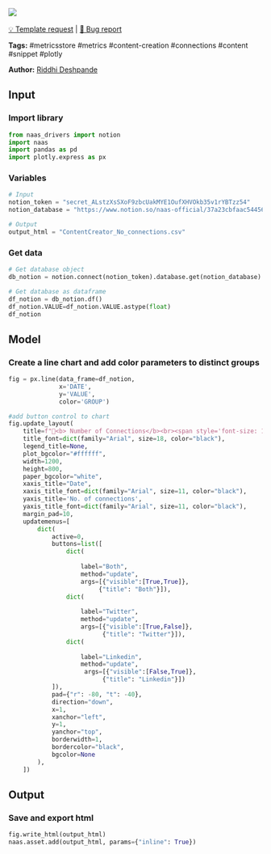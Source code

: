 <a href="https://app.naas.ai/user-redirect/naas/downloader?url=https://raw.githubusercontent.com/jupyter-naas/awesome-notebooks/master/Metrics%20Store/Content_creation_Track_connections.ipynb" target="_parent"><img src="https://naasai-public.s3.eu-west-3.amazonaws.com/open_in_naas.svg"/></a><br><br><a href="https://github.com/jupyter-naas/awesome-notebooks/issues/new?assignees=&labels=&template=template-request.md&title=Tool+-+Action+of+the+notebook+">💡 Template request</a> | <a href="https://github.com/jupyter-naas/awesome-notebooks/issues/new?assignees=&labels=&template=bug_report.md&title=Metrics+Store+-+Content+creation+Track+connections:+Error+short+description">🚨 Bug report</a>

**Tags:** #metricsstore #metrics #content-creation #connections #content #snippet #plotly

**Author:** [Riddhi Deshpande](https://www.linkedin.com/in/riddhideshpande/)

## Input

### Import library


```python
from naas_drivers import notion
import naas
import pandas as pd
import plotly.express as px
```

### Variables


```python
# Input
notion_token = "secret_ALstzXsSXoF9zbcUakMYE1OufXHVOkb35v1rYBTzz54"
notion_database = "https://www.notion.so/naas-official/37a23cbfaac5445690301dfd49f035d3?v=8ab1b2f3847d4067ac5ae19a799c7dcb"

# Output
output_html = "ContentCreator_No_connections.csv"
```

### Get data


```python
# Get database object
db_notion = notion.connect(notion_token).database.get(notion_database)

# Get database as dataframe
df_notion = db_notion.df()
df_notion.VALUE=df_notion.VALUE.astype(float)
df_notion
```

## Model

### Create a line chart and add color parameters to distinct groups


```python
fig = px.line(data_frame=df_notion,
              x='DATE',
              y='VALUE',
              color='GROUP')

#add button control to chart
fig.update_layout(
    title=f"🚀<b> Number of Connections</b><br><span style='font-size: 13px;'></span>",
    title_font=dict(family="Arial", size=18, color="black"),
    legend_title=None,
    plot_bgcolor="#ffffff",
    width=1200,
    height=800,
    paper_bgcolor="white",
    xaxis_title="Date",
    xaxis_title_font=dict(family="Arial", size=11, color="black"),
    yaxis_title='No. of connections',
    yaxis_title_font=dict(family="Arial", size=11, color="black"),
    margin_pad=10,
    updatemenus=[
        dict(
            active=0,
            buttons=list([
                dict(
                    
                    label="Both",
                    method="update",
                    args=[{"visible":[True,True]},
                         {"title": "Both"}]),
                dict(
                    
                    label="Twitter",
                    method="update",
                    args=[{"visible":[True,False]},
                          {"title": "Twitter"}]),
                dict(
                   
                    label="Linkedin",
                    method="update",
                     args=[{"visible":[False,True]},
                          {"title": "Linkedin"}])
            ]),
            pad={"r": -80, "t": -40},
            direction="down",
            x=1,
            xanchor="left",
            y=1,
            yanchor="top",
            borderwidth=1,
            bordercolor="black",
            bgcolor=None
        ),
    ])
```

## Output

### Save and export html


```python
fig.write_html(output_html)
naas.asset.add(output_html, params={"inline": True})
```
